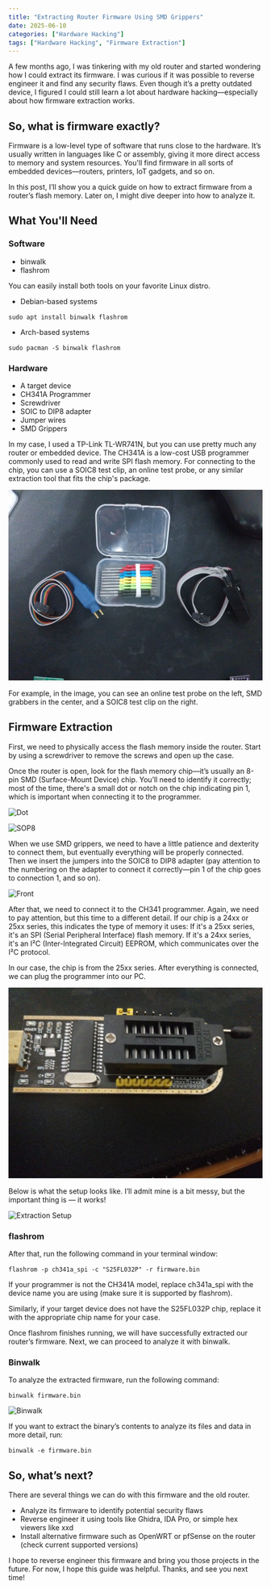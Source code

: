 ```yaml
---
title: "Extracting Router Firmware Using SMD Grippers"
date: 2025-06-10
categories: ["Hardware Hacking"]
tags: ["Hardware Hacking", "Firmware Extraction"] 
---
```


A few months ago, I was tinkering with my old router and started wondering how I could extract its firmware. I was curious if it was possible to reverse engineer it and find any security flaws. Even though it’s a pretty outdated device, I figured I could still learn a lot about hardware hacking—especially about how firmware extraction works.

## So, what is firmware exactly?

Firmware is a low-level type of software that runs close to the hardware. It’s usually written in languages like C or assembly, giving it more direct access to memory and system resources. You'll find firmware in all sorts of embedded devices—routers, printers, IoT gadgets, and so on.

In this post, I’ll show you a quick guide on how to extract firmware from a router’s flash memory. Later on, I might dive deeper into how to analyze it.

## What You'll Need

### Software
- binwalk
- flashrom

You can easily install both tools on your favorite Linux distro.

- Debian-based systems

```
sudo apt install binwalk flashrom
```

- Arch-based systems
```
sudo pacman -S binwalk flashrom
```

### Hardware

- A target device
- CH341A Programmer
- Screwdriver
- SOIC to DIP8 adapter
- Jumper wires
- SMD Grippers

In my case, I used a TP-Link TL-WR741N, but you can use pretty much any router or embedded device. The CH341A is a low-cost USB programmer commonly used to read and write SPI flash memory.
For connecting to the chip, you can use a SOIC8 test clip, an online test probe, or any similar extraction tool that fits the chip's package.

![Extraction Tools](/assets/img/firmware_extraction/extract_tools.jpg)

For example, in the image, you can see an online test probe on the left, SMD grabbers in the center, and a SOIC8 test clip on the right.

## Firmware Extraction

First, we need to physically access the flash memory inside the router. Start by using a screwdriver to remove the screws and open up the case.

Once the router is open, look for the flash memory chip—it’s usually an 8-pin SMD (Surface-Mount Device) chip. You’ll need to identify it correctly; most of the time, there's a small dot or notch on the chip indicating pin 1, which is important when connecting it to the programmer.

![Dot](/assets/img/firmware_extraction/dot.jpg)

![SOP8](/assets/img/firmware_extraction/sop8.jpg)

When we use SMD grippers, we need to have a little patience and dexterity to connect them, but eventually everything will be properly connected. Then we insert the jumpers into the SOIC8 to DIP8 adapter (pay attention to the numbering on the adapter to connect it correctly—pin 1 of the chip goes to connection 1, and so on).

![Front](/assets/img/firmware_extraction/front.jpg)

After that, we need to connect it to the CH341 programmer. Again, we need to pay attention, but this time to a different detail. If our chip is a 24xx or 25xx series, this indicates the type of memory it uses:
If it's a 25xx series, it's an SPI (Serial Peripheral Interface) flash memory. If it's a 24xx series, it's an I²C (Inter-Integrated Circuit) EEPROM, which communicates over the I²C protocol.

In our case, the chip is from the 25xx series. After everything is connected, we can plug the programmer into our PC.

![CH341 Programmer](/assets/img/firmware_extraction/ch341.jpg)

Below is what the setup looks like. I’ll admit mine is a bit messy, but the important thing is — it works!

![Extraction Setup](/assets/img/firmware_extraction/extraction_setup.jpg)

### flashrom

After that, run the following command in your terminal window:

```
flashrom -p ch341a_spi -c "S25FL032P" -r firmware.bin
```

If your programmer is not the CH341A model, replace ch341a_spi with the device name you are using (make sure it is supported by flashrom).

Similarly, if your target device does not have the S25FL032P chip, replace it with the appropriate chip name for your case.

Once flashrom finishes running, we will have successfully extracted our router’s firmware. Next, we can proceed to analyze it with binwalk.

### Binwalk

To analyze the extracted firmware, run the following command:

```
binwalk firmware.bin
```

![Binwalk](/assets/img/firmware_extraction/binwalk.jpg)

If you want to extract the binary’s contents to analyze its files and data in more detail, run:

```
binwalk -e firmware.bin 
```

## So, what’s next?

There are several things we can do with this firmware and the old router.

- Analyze its firmware to identify potential security flaws
- Reverse engineer it using tools like Ghidra, IDA Pro, or simple hex viewers like xxd
- Install alternative firmware such as OpenWRT or pfSense on the router (check current supported versions)

I hope to reverse engineer this firmware and bring you those projects in the future. For now, I hope this guide was helpful. Thanks, and see you next time!
